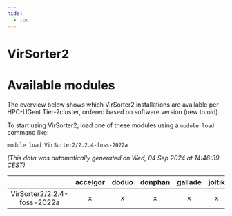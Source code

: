 ```yaml
---
hide:
  - toc
---
```


VirSorter2
==========

# Available modules


The overview below shows which VirSorter2 installations are available per HPC-UGent Tier-2cluster, ordered based on software version (new to old).

To start using VirSorter2, load one of these modules using a `module load` command like:

```shell
module load VirSorter2/2.2.4-foss-2022a
```

*(This data was automatically generated on Wed, 04 Sep 2024 at 14:46:39 CEST)*  

| |accelgor|doduo|donphan|gallade|joltik|shinx|skitty|
| :---: | :---: | :---: | :---: | :---: | :---: | :---: | :---: |
|VirSorter2/2.2.4-foss-2022a|x|x|x|x|x|-|x|
